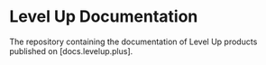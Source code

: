 # Level Up Documentation

The repository containing the documentation of Level Up products published on [docs.levelup.plus].
